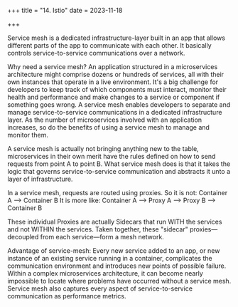 +++
title = "14. Istio"
date = 2023-11-18

+++

Service mesh is a dedicated infrastructure-layer built in an app that allows different parts of the app to communicate with each other. It basically controls service-to-service communications over a network. 

Why need a service mesh?
An application structured in a microservices architecture might comprise dozens or hundreds of services, all with their own instances that operate in a live environment. It's a big challenge for developers to keep track of which components must interact, monitor their health and performance and make changes to a service or component if something goes wrong.
A service mesh enables developers to separate and manage service-to-service communications in a dedicated infrastructure layer. As the number of microservices involved with an application increases, so do the benefits of using a service mesh to manage and monitor them.

A service mesh is actually not bringing anything new to the table, microservices in their own merit have the rules defined on how to send requests from point A to point B. What service mesh does is that it takes the logic that governs service-to-service communication and abstracts it unto a layer of infrastructure. 

In a service mesh, requests are routed using proxies. 
So it is not: Container A --> Container B
It is more like: Container A --> Proxy A --> Proxy B --> Container B

These individual Proxies are actually Sidecars that run WITH the services and not WITHIN the services.  Taken together, these "sidecar" proxies—decoupled from each service—form a mesh network.

Advantage of service-mesh:
Every new service added to an app, or new instance of an existing service running in a container, complicates the communication environment and introduces new points of possible failure. Within a complex microservices architecture, it can become nearly impossible to locate where problems have occurred without a service mesh.
Service mesh also captures every aspect of service-to-service communication as performance metrics.